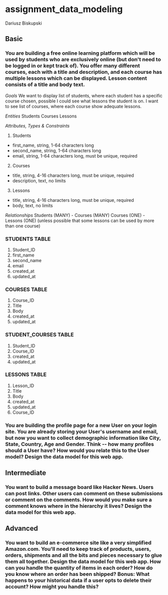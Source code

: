 # assignment_data_modeling

Dariusz Biskupski

## Basic

### You are building a free online learning platform which will be used by students who are exclusively online (but don't need to be logged in or kept track of). You offer many different courses, each with a title and description, and each course has multiple lessons which can be displayed. Lesson content consists of a title and body text. 

*Goals*
We want to display list of students, where each student has a specific course chosen, possible I could see what lessons the student is on. I want to see list of courses, where each course show adequate lessons.

*Entities*
Students
Courses
Lessons

*Attributes, Types & Constraints*
1. Students
- first_name, string, 1-64 characters long
- second_name, string, 1-64 characters long
- email, string, 1-64 characters long, must be unique, required
2. Courses
- title, string, 4-16 characters long, must be unique, required
- description, text, no limits
3. Lessons
- title, string, 4-16 characters long, must be unique, required
- body, text, no limits

*Relationships*
Students (MANY) - Courses (MANY)
Courses (ONE) - Lessons (ONE) (unless possible that some lessons can be used by more than one course)

### STUDENTS TABLE
1. Student_ID
2. first_name
3. second_name
4. email
5. created_at
6. updated_at

### COURSES TABLE
1. Course_ID
2. Title
3. Body
4. created_at
5. updated_at

### STUDENT_COURSES TABLE
1. Student_ID
2. Course_ID
3. created_at
4. updated_at

### LESSONS TABLE
1. Lesson_ID
2. Title
3. Body
4. created_at
5. updated_at
6. Course_ID


### You are building the profile page for a new User on your login site. You are already storing your User's username and email, but now you want to collect demographic information like City, State, Country, Age and Gender. Think -- how many profiles should a User have? How would you relate this to the User model? Design the data model for this web app.


## Intermediate

### You want to build a message board like Hacker News. Users can post links. Other users can comment on these submissions or comment on the comments. How would you make sure a comment knows where in the hierarchy it lives? Design the data model for this web app.


## Advanced

### You want to build an e-commerce site like a very simplified Amazon.com. You'll need to keep track of products, users, orders, shipments and all the bits and pieces necessary to glue them all together. Design the data model for this web app. How can you handle the quantity of items in each order? How do you know where an order has been shipped? Bonus: What happens to your historical data if a user opts to delete their account? How might you handle this?
